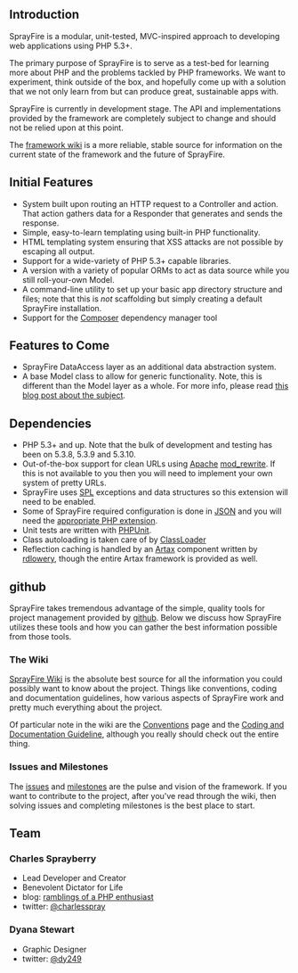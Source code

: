 
## Introduction

SprayFire is a modular, unit-tested, MVC-inspired approach to developing web applications using PHP 5.3+.

The primary purpose of SprayFire is to serve as a test-bed for learning more about PHP and the problems tackled by PHP frameworks.  We want to experiment, think outside of the box, and hopefully come up with a solution that we not only learn from but can produce great, sustainable apps with.

SprayFire is currently in development stage.  The API and implementations provided by the framework are completely subject to change and should not be relied upon at this point.

The [framework wiki](http://www.github.com/cspray/SprayFire/wiki/) is a more reliable, stable source for information on the current state of the framework and the future of SprayFire.

## Initial Features

- System built upon routing an HTTP request to a Controller and action.  That action gathers data for a Responder that generates and sends the response.
- Simple, easy-to-learn templating using built-in PHP functionality.
- HTML templating system ensuring that XSS attacks are not possible by escaping all output.
- Support for a wide-variety of PHP 5.3+ capable libraries.
- A version with a variety of popular ORMs to act as data source while you still roll-your-own Model.
- A command-line utility to set up your basic app directory structure and files; note that this is *not* scaffolding but simply creating a default SprayFire installation.
- Support for the [Composer](https://github.com/composer/composer) dependency manager tool

## Features to Come

- SprayFire DataAccess layer as an additional data abstraction system.
- A base Model class to allow for generic functionality.  Note, this is different than the Model layer as a whole.  For more info, please read [this blog post about the subject](http://cspray.github.com/2012/07/07/the-model-layer-and-class.html).

## Dependencies

- PHP 5.3+ and up.  Note that the bulk of development and testing has been on 5.3.8, 5.3.9 and 5.3.10.
- Out-of-the-box support for clean URLs using [Apache](http://httpd.apache.org/) [mod_rewrite](http://httpd.apache.org/docs/current/mod/mod_rewrite.html).  If this is not available to you then you will need to implement your own system of pretty URLs.
- SprayFire uses [SPL](http://www.php.net/manual/en/book.spl.php) exceptions and data structures so this extension will need to be enabled.
- Some of SprayFire required  configuration is done in [JSON](http://www.json.org/) and you will need the [appropriate PHP extension](http://www.php.net/manual/en/book.json.php).
- Unit tests are written with [PHPUnit](https://github.com/sebastianbergmann/phpunit).
- Class autoloading is taken care of by [ClassLoader](http://github.com/cspray/ClassLoader)
- Reflection caching is handled by an [Artax](https://github.com/rdlowrey/Artax) component written by [rdlowery](https://github.com/rdlowrey), though the entire Artax framework is provided as well.

## github

SprayFire takes tremendous advantage of the simple, quality tools for project management provided by [github](http://www.github.com).  Below we discuss how SprayFire utilizes these tools and how you can gather the best information possible from those tools.

### The Wiki

[SprayFire Wiki](http://www.github.com/cspray/SprayFire/wiki/) is the absolute best source for all the information you could possibly want to know about the project.  Things like conventions, coding and documentation guidelines, how various aspects of SprayFire work and pretty much everything about the project.

Of particular note in the wiki are the [Conventions](http://www.github.com/cspray/SprayFire/wiki/Conventions/) page and the [Coding and Documentation Guideline](https://github.com/cspray/SprayFire/wiki/Coding-and-Documentation-Guideline), although you really should check out the entire thing.

### Issues and Milestones

The [issues](https://github.com/cspray/SprayFire/issues) and [milestones](https://github.com/cspray/SprayFire/issues/milestones) are the pulse and vision of the framework.  If you want to contribute to the project, after you've read through the wiki, then solving issues and completing milestones is the best place to start.

## Team

### Charles Sprayberry

- Lead Developer and Creator
- Benevolent Dictator for Life
- blog: [ramblings of a PHP enthusiast](http://cspray.github.com/)
- twitter: [@charlesspray](https://twitter.com/#!/charlesspray)

### Dyana Stewart

- Graphic Designer
- twitter: [@dy249](https://twitter.com/#!/Dy249)
